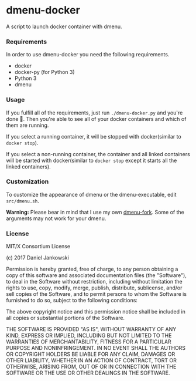 # dmenu-docker

A script to launch docker container with dmenu.


### Requirements

In order to use dmenu-docker you need the following requirements.

- docker
- docker-py (for Python 3)
- Python 3
- dmenu


### Usage

If you fulfill all of the requirements, just run `./dmenu-docker.py` and you're done :tada:.
Then you're able to see all of your docker containers and which of them are running.

If you select a running container, it will be stopped with docker(similar to `docker stop`).


If you select a non-running container, the container and all linked containers
will be started with docker(similar to `docker stop` except it starts all the linked containers).


### Customization

To customize the appearance of dmenu or the dmenu-executable, edit `src/dmenu.sh`.

**Warning:** Please bear in mind that I use my own [dmenu-fork](https://github.com/dj95/dmenu2). Some of the arguments
may not work for your dmenu.


### License

MIT/X Consortium License

(c) 2017 Daniel Jankowski

Permission is hereby granted, free of charge, to any person obtaining a copy of this software and associated documentation files (the "Software"), to deal in the Software without restriction, including without limitation the rights to use, copy, modify, merge, publish, distribute, sublicense, and/or sell copies of the Software, and to permit persons to whom the Software is furnished to do so, subject to the following conditions:

The above copyright notice and this permission notice shall be included in all copies or substantial portions of the Software.

THE SOFTWARE IS PROVIDED "AS IS", WITHOUT WARRANTY OF ANY KIND, EXPRESS OR IMPLIED, INCLUDING BUT NOT LIMITED TO THE WARRANTIES OF MERCHANTABILITY, FITNESS FOR A PARTICULAR PURPOSE AND NONINFRINGEMENT. IN NO EVENT SHALL THE AUTHORS OR COPYRIGHT HOLDERS BE LIABLE FOR ANY CLAIM, DAMAGES OR OTHER LIABILITY, WHETHER IN AN ACTION OF CONTRACT, TORT OR OTHERWISE, ARISING FROM, OUT OF OR IN CONNECTION WITH THE SOFTWARE OR THE USE OR OTHER DEALINGS IN THE SOFTWARE.
